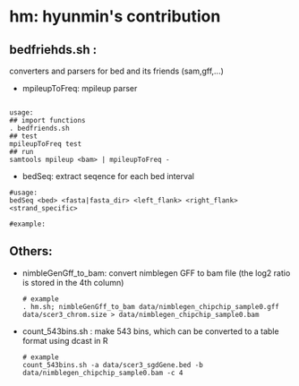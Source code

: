 hm: hyunmin's contribution
==



bedfriehds.sh : 
---
converters and parsers for bed and its friends (sam,gff,...) 

  * mpileupToFreq: mpileup parser
 
  ```
  
  usage: 
  ## import functions
  . bedfriends.sh
  ## test 
  mpileupToFreq test
  ## run 
  samtools mpileup <bam> | mpileupToFreq -
  
  ```
  * bedSeq: extract seqence for each bed interval
  ```
  #usage:
  bedSeq <bed> <fasta|fasta_dir> <left_flank> <right_flank> <strand_specific>
  
  #example:
  
  ```
Others:
---
  * nimbleGenGff_to_bam: convert nimblegen GFF to bam file (the log2 ratio is stored in the 4th column)
	```
	# example 
	. hm.sh; nimbleGenGff_to_bam data/nimblegen_chipchip_sample0.gff data/scer3_chrom.size > data/nimblegen_chipchip_sample0.bam
	```

  * count_543bins.sh : make 543 bins, which can be converted to a table format using dcast in R
	```
	# example
	count_543bins.sh -a data/scer3_sgdGene.bed -b data/nimblegen_chipchip_sample0.bam -c 4
	```



